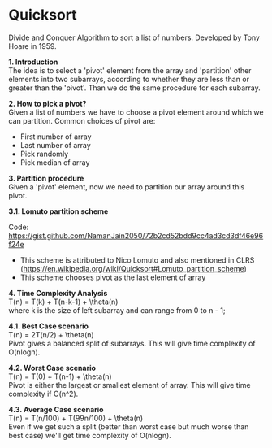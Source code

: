 # Quicksort

Divide and Conquer Algorithm to sort a list of numbers. Developed by Tony Hoare in 1959.

<b> 1. Introduction </b> <br>
The idea is to select a 'pivot' element from the array and 'partition' other elements into two subarrays, according to whether they are less than or greater than the 'pivot'. Than we do the same procedure for each subarray.

<b> 2. How to pick a pivot? </b> <br>
Given a list of numbers we have to choose a pivot element around which we can partition. Common choices of pivot are:
- First number of array
- Last number of array
- Pick randomly
- Pick median of array

<b> 3. Partition procedure </b> <br>
Given a 'pivot' element, now we need to partition our array around this pivot. <br>

<b> 3.1. Lomuto partition scheme </b> <br>

Code: https://gist.github.com/NamanJain2050/72b2cd52bdd9cc4ad3cd3df46e96f24e <br>

- This scheme is attributed to Nico Lomuto and also mentioned in CLRS (https://en.wikipedia.org/wiki/Quicksort#Lomuto_partition_scheme)
- This scheme chooses pivot as the last element of array

<b> 4. Time Complexity Analysis </b> <br>
T(n) = T(k) + T(n-k-1) + \theta(n) <br>
where k is the size of left subarray and can range from 0 to n - 1;

<b> 4.1. Best Case scenario </b> <br>
T(n) = 2T(n/2) + \theta(n) <br>
Pivot gives a balanced split of subarrays. This will give time complexity of O(nlogn).

<b> 4.2. Worst Case scenario </b> <br>
T(n) = T(0) + T(n-1) + \theta(n) <br>
Pivot is either the largest or smallest element of array. This will give time complexity if O(n^2).

<b> 4.3. Average Case scenario </b> <br>
T(n) = T(n/100) + T(99n/100) + \theta(n) <br>
Even if we get such a split (better than worst case but much worse than best case) we'll get time complexity of O(nlogn).
